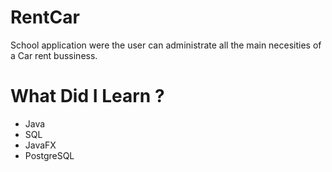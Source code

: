 # RentCar
School application were the user can administrate all the main necesities of a Car rent bussiness.

# What Did I Learn ?
- Java
- SQL
- JavaFX
- PostgreSQL
